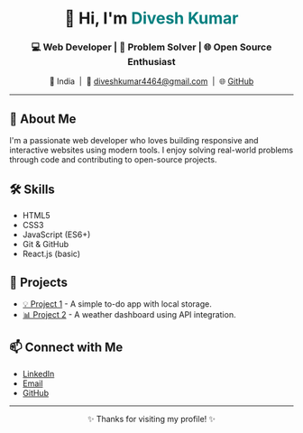 
<!DOCTYPE html>
<html lang="en">
<head>
  <meta charset="UTF-8">
  <title>Divesh Kumar | Web Developer</title>
</head>
<body>

  <h1 align="center">👋 Hi, I'm <span style="color: teal;">Divesh Kumar</span></h1>

  <h3 align="center">💻 Web Developer | 🎯 Problem Solver | 🌐 Open Source Enthusiast</h3>

  <p align="center">
    📍 India &nbsp;|&nbsp;
        📧 <a href="diveshkumar4464@gmail.com">diveshkumar4464@gmail.com</a> &nbsp;|&nbsp;
    🌐 <a href="https://github.com/diveshkumar2233"" target="_blank">GitHub</a>
  </p>

  <hr>

  <h2>🚀 About Me</h2>
  <p>
    I'm a passionate web developer who loves building responsive and interactive websites using modern tools. I enjoy solving real-world problems through code and contributing to open-source projects.
  </p>

  <h2>🛠️ Skills</h2>
  <ul>
    <li>HTML5</li>
    <li>CSS3</li>
    <li>JavaScript (ES6+)</li>
    <li>Git & GitHub</li>
    <li>React.js (basic)</li>
  </ul>

  <h2>📌 Projects</h2>
  <ul>
    <li><a href="https://diveshkumar2233.github.io/todo-list/
" target="_blank">💡 Project 1</a> - A simple to-do app with local storage.</li>
    <li><a href="https://github.com/yourusername/project2" target="_blank">📊 Project 2</a> - A weather dashboard using API integration.</li>
  </ul>

  <h2>📫 Connect with Me</h2>
  <ul>
    <li><a href="https://linkedin.com/in/yourlinkedin" target="_blank">LinkedIn</a></li>
    <li><a href="diveshkumar4464@gmail.com">Email</a></li>
    <li><a href="https://github.com/diveshkumar2233" target="_blank">GitHub</a></li>
  </ul>

  <hr>

  <p align="center">✨ Thanks for visiting my profile! ✨</p>

</body>
</html>


